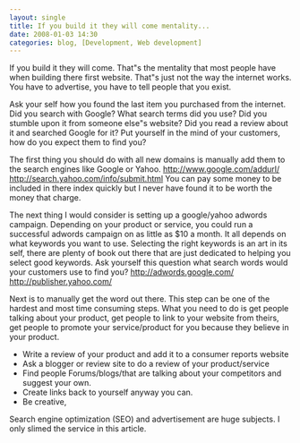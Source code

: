 ```yaml
---
layout: single
title: If you build it they will come mentality...
date: 2008-01-03 14:30
categories: blog, [Development, Web development]
---
```

If you build it they will come. That&quot;s the mentality that most people have when building there first website. That&quot;s just not the way the internet works. You have to advertise, you have to tell people that you exist.

Ask your self how you found the last item you purchased from the internet.
Did you search with Google? What search terms did you use? Did you stumble upon it from someone else&quot;s website? Did you read a review about it and searched Google for it? Put yourself in the mind of your customers, how do you expect them to find you?

The first thing you should do with all new domains is manually add them to the search engines like Google or Yahoo.
<a href="http://www.google.com/addurl/"> http://www.google.com/addurl/</a>
<a href="http://search.yahoo.com/info/submit.html"> http://search.yahoo.com/info/submit.html</a>
You can pay some money to be included in there index quickly but I never have found it to be worth the money that charge.

The next thing I would consider is setting up a google/yahoo adwords campaign. Depending on your product or service, you could run a successful adwords campaign on as little as $10 a month. It all depends on what keywords you want to use. Selecting the right keywords is an art in its self, there are plenty of book out there that are just dedicated to helping you select good keywords. Ask yourself this question what search words would your customers use to find you?
<a href="http://adwords.google.com/"> http://adwords.google.com/</a>
<a href="http://publisher.yahoo.com/"> http://publisher.yahoo.com/</a>

Next is to manually get the word out there. This step can be one of the hardest and most time consuming steps. What you need to do is get people talking about your product, get people to link to your website from theirs, get people to promote your service/product for you because they believe in your product.
- Write a review of your product and add it to a consumer reports website
- Ask a blogger or review site to do a review of your product/service
- Find people Forums/blogs/that are talking about your competitors and suggest your own.
- Create links back to yourself anyway you can.
- Be creative,

Search engine optimization (SEO) and advertisement are huge subjects. I only slimed the service in this article.
